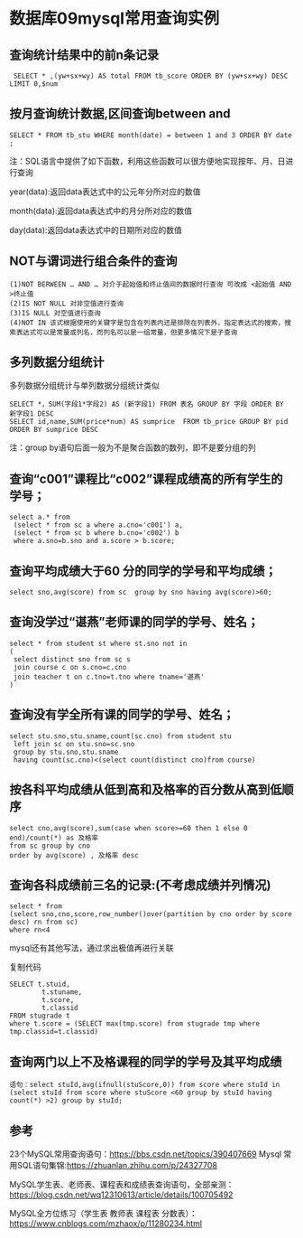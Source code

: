 # 数据库09mysql常用查询实例
## 查询统计结果中的前n条记录

```
 SELECT * ,(yw+sx+wy) AS total FROM tb_score ORDER BY (yw+sx+wy) DESC LIMIT 0,$num
```

## 按月查询统计数据,区间查询between and

```
SELECT * FROM tb_stu WHERE month(date) = between 1 and 3 ORDER BY date ;
```
注：SQL语言中提供了如下函数，利用这些函数可以很方便地实现按年、月、日进行查询

year(data):返回data表达式中的公元年分所对应的数值

month(data):返回data表达式中的月分所对应的数值

day(data):返回data表达式中的日期所对应的数值


## NOT与谓词进行组合条件的查询

```
(1)NOT BERWEEN … AND … 对介于起始值和终止值间的数据时行查询 可改成 <起始值 AND >终止值
(2)IS NOT NULL 对非空值进行查询
(3)IS NULL 对空值进行查询
(4)NOT IN 该式根据使用的关键字是包含在列表内还是排除在列表外，指定表达式的搜索，搜索表达式可以是常量或列名，而列名可以是一组常量，但更多情况下是子查询
```

## 多列数据分组统计

 多列数据分组统计与单列数据分组统计类似

```
SELECT *，SUM(字段1*字段2) AS (新字段1) FROM 表名 GROUP BY 字段 ORDER BY 新字段1 DESC
SELECT id,name,SUM(price*num) AS sumprice  FROM tb_price GROUP BY pid ORDER BY sumprice DESC
```
 注：group by语句后面一般为不是聚合函数的数列，即不是要分组的列


## 查询“c001”课程比“c002”课程成绩高的所有学生的学号；

```
select a.* from
 (select * from sc a where a.cno='c001') a,
 (select * from sc b where b.cno='c002') b
 where a.sno=b.sno and a.score > b.score;
```

## 查询平均成绩大于60 分的同学的学号和平均成绩；

```
select sno,avg(score) from sc  group by sno having avg(score)>60;
```
## 查询没学过“谌燕”老师课的同学的学号、姓名；

```
select * from student st where st.sno not in
(
 select distinct sno from sc s
 join course c on s.cno=c.cno
 join teacher t on c.tno=t.tno where tname='谌燕'
)

```
## 查询没有学全所有课的同学的学号、姓名；

```
select stu.sno,stu.sname,count(sc.cno) from student stu
 left join sc on stu.sno=sc.sno
 group by stu.sno,stu.sname
 having count(sc.cno)<(select count(distinct cno)from course)
```

## 按各科平均成绩从低到高和及格率的百分数从高到低顺序

```
select cno,avg(score),sum(case when score>=60 then 1 else 0 end)/count(*) as 及格率
from sc group by cno
order by avg(score) , 及格率 desc
```
## 查询各科成绩前三名的记录:(不考虑成绩并列情况)

```
select * from
(select sno,cno,score,row_number()over(partition by cno order by score desc) rn from sc)
where rn<4
```

mysql还有其他写法，通过求出极值再进行关联


复制代码

```
SELECT t.stuid, 
        t.stuname, 
        t.score, 
        t.classid 
FROM stugrade t 
where t.score = (SELECT max(tmp.score) from stugrade tmp where tmp.classid=t.classid)
```


## 查询两门以上不及格课程的同学的学号及其平均成绩

```
语句：select stuId,avg(ifnull(stuScore,0)) from score where stuId in (select stuId from score where stuScore <60 group by stuId having count(*) >2) group by stuId;
```

## 参考
23个MySQL常用查询语句：https://bbs.csdn.net/topics/390407669 
Mysql 常用SQL语句集锦:https://zhuanlan.zhihu.com/p/24327708

MySQL学生表、老师表、课程表和成绩表查询语句，全部亲测：https://blog.csdn.net/wq12310613/article/details/100705492

MySQL全方位练习（学生表 教师表 课程表 分数表）：https://www.cnblogs.com/mzhaox/p/11280234.html  